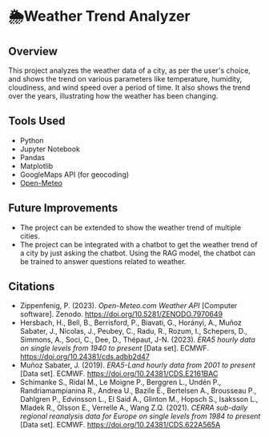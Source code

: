 # 🌦️Weather Trend Analyzer

<!-- Badges -->

## Overview
This project analyzes the weather data of a city, as per the user's choice, and shows the trend on various parameters like temperature, humidity, cloudiness, and wind speed over a period of time. It also shows the trend over the years, illustrating how the weather has been changing.

## Tools Used
- Python
- Jupyter Notebook
- Pandas
- Matplotlib
- GoogleMaps API (for geocoding)
- [Open-Meteo](https://open-meteo.com/)

## Future Improvements
- The project can be extended to show the weather trend of multiple cities.
- The project can be integrated with a chatbot to get the weather trend of a city by just asking the chatbot. Using the RAG model, the chatbot can be trained to answer questions related to weather.

## Citations
- Zippenfenig, P. (2023). *Open-Meteo.com Weather API* [Computer software]. Zenodo. https://doi.org/10.5281/ZENODO.7970649
- Hersbach, H., Bell, B., Berrisford, P., Biavati, G., Horányi, A., Muñoz Sabater, J., Nicolas, J., Peubey, C., Radu, R., Rozum, I., Schepers, D., Simmons, A., Soci, C., Dee, D., Thépaut, J-N. (2023). *ERA5 hourly data on single levels from 1940 to present* [Data set]. ECMWF. https://doi.org/10.24381/cds.adbb2d47
- Muñoz Sabater, J. (2019). *ERA5-Land hourly data from 2001 to present* [Data set]. ECMWF. https://doi.org/10.24381/CDS.E2161BAC
- Schimanke S., Ridal M., Le Moigne P., Berggren L., Undén P., Randriamampianina R., Andrea U., Bazile E., Bertelsen A., Brousseau P., Dahlgren P., Edvinsson L., El Said A., Glinton M., Hopsch S., Isaksson L., Mladek R., Olsson E., Verrelle A., Wang Z.Q. (2021). *CERRA sub-daily regional reanalysis data for Europe on single levels from 1984 to present* [Data set]. ECMWF. https://doi.org/10.24381/CDS.622A565A
